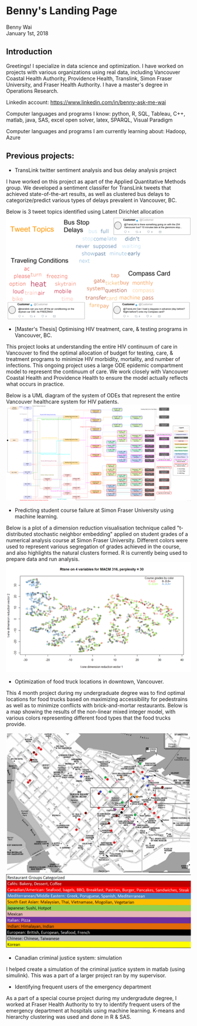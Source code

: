 # Benny's Landing Page
Benny Wai  
January 1st, 2018



## Introduction

Greetings! I specialize in data science and optimization. I have worked on projects with various organizations using real data, including Vancouver Coastal Health Authority, Providence Health, Translink, Simon Fraser University, and Fraser Health Authority. I have a master's degree in Operations Research.

Linkedin account: https://www.linkedin.com/in/benny-ask-me-wai

Computer languages and programs I know: python, R, SQL, Tableau, C++, matlab, java, SAS, excel open solver, latex, SPARQL, Visual Paradigm

Computer languages and programs I am currently learning about: Hadoop, Azure

## Previous projects: 

- TransLink twitter sentiment analysis and bus delay analysis project

I have worked on this project as apart of the Applied Quantitative Methods group. We developed a sentiment classifer for TransLink tweets that achieved state-of-the-art results, as well as clustered bus delays to categorize/predict various types of delays prevalent in Vancouver, BC.

Below is 3 tweet topics identified using Latent Dirichlet allocation
![](MD_files/figure-html/tweet_topics.PNG)

- [Master's Thesis] Optimising HIV treatment, care, & testing programs in Vancouver, BC. 

This project looks at understanding the entire HIV continuum of care in Vancouver to find the optimal allocation of budget for testing, care, & treatment programs to minimize HIV morbidity, mortality, and number of infections. This ongoing project uses a large ODE epidemic compartment model to represent the continuum of care. We work closely with Vancouver Coastal Health and Providence Health to ensure the model actually reflects what occurs in practice.

Below is a UML diagram of the system of ODEs that represent the entire Vancouver healthcare system for HIV patients.
![](MD_files/figure-html/Sim_Monster_070817.png)

- Predicting student course failure at Simon Fraser University using machine learning.

Below is a plot of a dimension reduction visualisation technique called "t-distributed stochastic neighbor embedding" applied on student grades of a numerical analysis course at Simon Fraser University. Different colors were used to represent various segregation of grades achieved in the course, and also highlights the natural clusters formed. R is currently being used to prepare data and run analysis. 
![](MD_files/figure-html/4colors_rtsne30.png)

- Optimization of food truck locations in downtown, Vancouver. 

This 4 month project during my undergraduate degree was to find optimal locations for food trucks based on maximizing accessibility for pedestrains as well as to minimize conflicts with brick-and-mortar restaurants. Below is a map showing the results of the non-linear mixed integer model, with various colors representing different food types that the food trucks provide.

<img src="MD_files/figure-html/ftmap.png" alt="food truck result map" class="inline"/>

<img src="MD_files/figure-html/legend.png" alt="food truck legend" class="inline"/>

- Canadian criminal justice system: simulation

I helped create a simulation of the criminal justice system in matlab (using simulink). This was a part of a larger project ran by my supervisor. 

- Identifying frequent users of the emergency department

As a part of a special course project during my undergradute degree, I worked at Fraser Health Authority to try to identify frequent users of the emergency department at hospitals using machine learning. K-means and hierarchy clustering was used and done in R & SAS.
